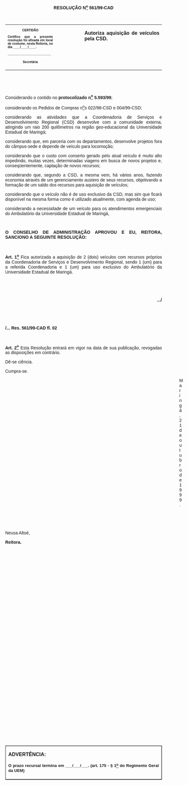 <BODY>

<B><FONT FACE="Arial"><P ALIGN="CENTER"></P>
<P ALIGN="CENTER">RESOLU&Ccedil;&Atilde;O  N<U><SUP>o</U></SUP> 561/99-CAD</P>
</B><P ALIGN="JUSTIFY"></P>
<P ALIGN="JUSTIFY">&nbsp;</P></FONT>
<TABLE CELLSPACING=0 BORDER=0 CELLPADDING=7 WIDTH=621>
<TR><TD WIDTH="32%" VALIGN="TOP">
<B><FONT FACE="Arial" SIZE=1><P ALIGN="CENTER">CERTID&Atilde;O</P>
<P ALIGN="JUSTIFY">   Certifico que a presente resolu&ccedil;&atilde;o foi afixada em local de costume, nesta Reitoria, no dia ____/____/____.</P>
<P ALIGN="JUSTIFY"></P>
<P ALIGN="JUSTIFY">_________________________</P>
<P ALIGN="CENTER">Secret&aacute;ria</B></FONT></TD>
<TD WIDTH="17%" VALIGN="TOP">&nbsp;</TD>
<TD WIDTH="52%" VALIGN="TOP">
<B><FONT FACE="Arial"><P ALIGN="JUSTIFY">Autoriza aquisi&ccedil;&atilde;o de ve&iacute;culos pela CSD.</P>
<P ALIGN="JUSTIFY"></B></FONT></TD>
</TR>
</TABLE>

<FONT FACE="Arial"><P ALIGN="JUSTIFY">&nbsp;</P>
<P ALIGN="JUSTIFY">&nbsp;</P>
<P ALIGN="JUSTIFY">&#9;Considerando  o contido no <B>protocolizado n<U><SUP>o</U></SUP> 5.593/99</B>;</P>
<P ALIGN="JUSTIFY">&#9;considerando os Pedidos de Compras n<U><SUP>o</U>s</SUP> 022/98-CSD e 004/99-CSD;</P>
<P ALIGN="JUSTIFY">&#9;considerando as atividades que a Coordenadoria de Servi&ccedil;os e Desenvolvimento Regional (CSD) desenvolve com a comunidade externa, atingindo um raio 200 quil&ocirc;metros na regi&atilde;o geo-educacional da Universidade Estadual de Maring&aacute;;</P>
<P ALIGN="JUSTIFY">&#9;considerando que, em parceria com os departamentos, desenvolve projetos fora do c&acirc;mpus-sede e depende de ve&iacute;culo para locomo&ccedil;&atilde;o;</P>
<P ALIGN="JUSTIFY">&#9;considerando que o custo com conserto gerado pelo atual ve&iacute;culo &eacute; muito alto impedindo, muitas vezes, determinadas viagens em busca de novos projetos e, conseq&uuml;entemente, capta&ccedil;&atilde;o de novos recursos;</P>
<P ALIGN="JUSTIFY">&#9;considerando que, segundo a CSD, a mesma vem, h&aacute; v&aacute;rios anos, fazendo economia atrav&eacute;s de um gerenciamento austero de seus recursos, objetivando a forma&ccedil;&atilde;o de um saldo dos recursos para aquisi&ccedil;&atilde;o de ve&iacute;culos;</P>
<P ALIGN="JUSTIFY">&#9;considerando que o ve&iacute;culo n&atilde;o &eacute; de uso exclusivo da CSD, mas sim que ficar&aacute; dispon&iacute;vel na mesma forma como &eacute; utilizado atualmente, com agenda de uso;</P>
<P ALIGN="JUSTIFY">&#9;considerando a necessidade de um ve&iacute;culo para os atendimentos emergenciais do Ambulat&oacute;rio da Universidade Estadual de Maring&aacute;,</P>
<P ALIGN="JUSTIFY"></P>
<P ALIGN="JUSTIFY">&nbsp;</P>
<B><P ALIGN="JUSTIFY">O CONSELHO DE ADMINISTRA&Ccedil;&Atilde;O APROVOU E EU, REITORA, SANCIONO A SEGUINTE RESOLU&Ccedil;&Atilde;O:</P>
<P ALIGN="JUSTIFY"></P>
<P ALIGN="JUSTIFY">&nbsp;</P>
<P ALIGN="JUSTIFY">Art. 1<U><SUP>o</U></SUP> </B>Fica autorizada a aquisi&ccedil;&atilde;o de 2 (dois) ve&iacute;culos com recursos pr&oacute;prios da Coordenadoria de Servi&ccedil;os e Desenvolvimento Regional, sendo 1 (um) para a referida Coordenadoria e 1 (um) para uso exclusivo do Ambulat&oacute;rio da Universidade Estadual de Maring&aacute;.</P>
<B><P ALIGN="JUSTIFY"></P>
<P ALIGN="JUSTIFY">&nbsp;</P>
<P ALIGN="JUSTIFY">&nbsp;</P>
<P ALIGN="RIGHT">.../</P>
<P ALIGN="JUSTIFY"></P>
<P ALIGN="JUSTIFY">&nbsp;</P>
<P ALIGN="JUSTIFY">&nbsp;</P>
<P ALIGN="JUSTIFY">/... Res. 561/99-CAD&#9;&#9;&#9;&#9;&#9;&#9;&#9;&#9;        fl. 02</P>
<P ALIGN="JUSTIFY"></P>
<P ALIGN="JUSTIFY">&nbsp;</P>
<P ALIGN="JUSTIFY"> Art. 2<U><SUP>o</U></SUP> </B>Esta Resolu&ccedil;&atilde;o entrar&aacute; em vigor na data de sua publica&ccedil;&atilde;o, revogadas as disposi&ccedil;&otilde;es em contr&aacute;rio.</P>
<P ALIGN="JUSTIFY">D&ecirc;-se ci&ecirc;ncia.</P>
<P ALIGN="JUSTIFY">Cumpra-se.</P>
<P ALIGN="JUSTIFY"></P><DIR>
<DIR>
<DIR>
<DIR>
<DIR>
<DIR>
<DIR>
<DIR>
<DIR>
<DIR>
<DIR>
<DIR>
<DIR>
<DIR>

<P ALIGN="JUSTIFY">Maring&aacute;, 21 de outubro de 1999.</P>
<P ALIGN="JUSTIFY"></P>
<P ALIGN="JUSTIFY">&nbsp;</P>
<P ALIGN="JUSTIFY">&nbsp;</P></DIR>
</DIR>
</DIR>
</DIR>
</DIR>
</DIR>
</DIR>
</DIR>
</DIR>
</DIR>
</DIR>
</DIR>
</DIR>
</DIR>

<P ALIGN="JUSTIFY">&#9;&#9;&#9;&#9;&#9;&#9;&#9;Neusa Alto&eacute;,</P>
<P ALIGN="JUSTIFY">&#9;&#9;&#9;&#9;&#9;&#9;&#9;<B>Reitora.</P>
<P ALIGN="JUSTIFY"></P>
</B><P ALIGN="JUSTIFY">&nbsp;</P>
<P ALIGN="JUSTIFY">&nbsp;</P>
<P ALIGN="JUSTIFY">&nbsp;</P>
<P ALIGN="JUSTIFY">&nbsp;</P>
<P ALIGN="JUSTIFY">&nbsp;</P>
<P ALIGN="JUSTIFY">&nbsp;</P>
<P ALIGN="JUSTIFY">&nbsp;</P>
<P ALIGN="JUSTIFY">&nbsp;</P>
<P ALIGN="JUSTIFY">&nbsp;</P>
<P ALIGN="JUSTIFY">&nbsp;</P>
<P ALIGN="JUSTIFY">&nbsp;</P>
<P ALIGN="JUSTIFY">&nbsp;</P>
<P ALIGN="JUSTIFY">&nbsp;</P>
<P ALIGN="JUSTIFY">&nbsp;</P>
<P ALIGN="JUSTIFY">&nbsp;</P>
<P ALIGN="JUSTIFY">&nbsp;</P>
<P ALIGN="JUSTIFY">&nbsp;</P>
<P ALIGN="JUSTIFY">&nbsp;</P>
<P ALIGN="JUSTIFY">&nbsp;</P>
<P ALIGN="JUSTIFY">&nbsp;</P>
<P ALIGN="JUSTIFY">&nbsp;</P></FONT>
<TABLE BORDER CELLSPACING=1 CELLPADDING=4 WIDTH=212>
<TR><TD VALIGN="TOP">
<B><FONT FACE="Arial"><P>ADVERT&Ecirc;NCIA:</P>
</FONT><FONT FACE="Arial" SIZE=2><P ALIGN="JUSTIFY">O prazo recursal termina em ___/___/___. (art. 175 - § 1<U><SUP>o</U></SUP> do Regimento Geral da UEM)</B></FONT></TD>
</TR>
</TABLE>

<FONT FACE="Arial"><P ALIGN="JUSTIFY"></P>
<B><P ALIGN="JUSTIFY">&nbsp;</P></B></FONT></BODY>
